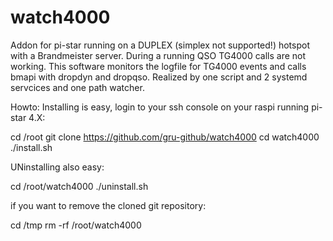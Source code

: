# watch4000
Addon for pi-star running on a DUPLEX (simplex not supported!) hotspot with a Brandmeister server. 
During a running QSO TG4000 calls are not working. This software monitors the logfile for TG4000 events and calls bmapi with dropdyn and dropqso.
Realized by one script and 2 systemd servcices and one path watcher.

Howto:
Installing is easy, login to your ssh console on your raspi running pi-star 4.X:

cd /root
git clone https://github.com/gru-github/watch4000
cd watch4000
./install.sh

UNinstalling also easy:

cd /root/watch4000
./uninstall.sh

if you want to remove the cloned git repository:

cd /tmp
rm -rf /root/watch4000
